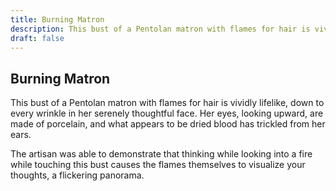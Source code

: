 ```yaml
---
title: Burning Matron
description: This bust of a Pentolan matron with flames for hair is vividly lifelike, down to every wrinkle in her serenely thoughtful face. Her eyes, looking upward, are made of porcelain, and what appears to ...
draft: false
---
```


## Burning Matron

This bust of a Pentolan matron with flames for hair is vividly lifelike, down to every wrinkle in her serenely thoughtful face. Her eyes, looking upward, are made of porcelain, and what appears to be dried blood has trickled from her ears.

The artisan was able to demonstrate that thinking while looking into a fire while touching this bust causes the flames themselves to visualize your thoughts, a flickering panorama.
